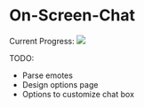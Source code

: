 # On-Screen-Chat

Current Progress:
![](/demo/update-2.gif)

TODO:
- Parse emotes
- Design options page
- Options to customize chat box
